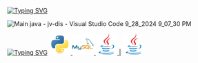 <a href="https://git.io/typing-svg"><img src="https://readme-typing-svg.demolab.com?font=Fira+Code&pause=1000&color=B60DF7&center=true&width=800&lines=%E2%9C%A8+Welcome+to+my+GitHub+Profile+%E2%9C%A8;Hi%2C+I'm+Maria;%F0%9F%91%A9%E2%80%8D%F0%9F%8E%93+A+mathematics+graduate;%F0%9F%91%A9%E2%80%8D%F0%9F%92%BB+Working+as+an+AI+%26+Data+Engineer;%E2%9C%A8+Here%E2%80%99s+a+brief+description+of+me%3A+%E2%9C%A8" alt="Typing SVG" /></a>

![Main java - jv-dis - Visual Studio Code 9_28_2024 9_07_30 PM](https://github.com/user-attachments/assets/699d0e2b-2c56-47ee-8f32-f3fca7b1b3f5)


<a href="https://git.io/typing-svg"><img src="https://readme-typing-svg.demolab.com?font=Fira+Code&pause=1000&color=B60DF7&center=true&width=900&lines=%F0%9F%91%A9%E2%80%8D%F0%9F%92%BBProgramming+Languages;%7C;Learning+Programming+Languages%3A" alt="Typing SVG" /></a>
<a href="https://www.python.org" target="_blank" rel="noreferrer"> <img src="https://raw.githubusercontent.com/devicons/devicon/master/icons/python/python-original.svg" alt="python" width="50" height="50"/> </a>  <a href="https://www.mysql.com/" target="_blank" rel="noreferrer"> <img src="https://raw.githubusercontent.com/devicons/devicon/master/icons/mysql/mysql-original-wordmark.svg" alt="mysql" width="50" height="50"/> </a>  <a href="https://www.java.com" target="_blank" rel="noreferrer"> <img src="https://raw.githubusercontent.com/devicons/devicon/master/icons/java/java-original.svg" alt="java" width="50" height="50"/> </a>
|
<a href="https://www.java.com" target="_blank" rel="noreferrer"> <img src="https://raw.githubusercontent.com/devicons/devicon/master/icons/java/java-original.svg" alt="C++" width="50" height="50"/> </a>

<!--
**MariaAma/MariaAma** is a ✨ _special_ ✨ repository because its `README.md` (this file) appears on your GitHub profile.

Here are some ideas to get you started:

- 🔭 I’m currently working on ...
- 🌱 I’m currently learning ...
- 👯 I’m looking to collaborate on ...
- 🤔 I’m looking for help with ...
- 💬 Ask me about ...
- 📫 How to reach me: ...
- 😄 Pronouns: ...
- ⚡ Fun fact: ...
-->
